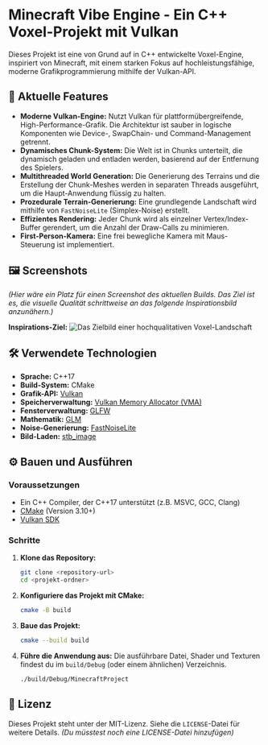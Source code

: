 # Minecraft Vibe Engine - Ein C++ Voxel-Projekt mit Vulkan

Dieses Projekt ist eine von Grund auf in C++ entwickelte Voxel-Engine, inspiriert von Minecraft, mit einem starken Fokus auf hochleistungsfähige, moderne Grafikprogrammierung mithilfe der Vulkan-API.

## 🚀 Aktuelle Features

*   **Moderne Vulkan-Engine:** Nutzt Vulkan für plattformübergreifende, High-Performance-Grafik. Die Architektur ist sauber in logische Komponenten wie Device-, SwapChain- und Command-Management getrennt.
*   **Dynamisches Chunk-System:** Die Welt ist in Chunks unterteilt, die dynamisch geladen und entladen werden, basierend auf der Entfernung des Spielers.
*   **Multithreaded World Generation:** Die Generierung des Terrains und die Erstellung der Chunk-Meshes werden in separaten Threads ausgeführt, um die Haupt-Anwendung flüssig zu halten.
*   **Prozedurale Terrain-Generierung:** Eine grundlegende Landschaft wird mithilfe von `FastNoiseLite` (Simplex-Noise) erstellt.
*   **Effizientes Rendering:** Jeder Chunk wird als einzelner Vertex/Index-Buffer gerendert, um die Anzahl der Draw-Calls zu minimieren.
*   **First-Person-Kamera:** Eine frei bewegliche Kamera mit Maus-Steuerung ist implementiert.

## 🖼️ Screenshots

*(Hier wäre ein Platz für einen Screenshot des aktuellen Builds. Das Ziel ist es, die visuelle Qualität schrittweise an das folgende Inspirationsbild anzunähern.)*

**Inspirations-Ziel:**
![Das Zielbild einer hochqualitativen Voxel-Landschaft](https.://i.imgur.com/your-image-hash.jpg)

## 🛠️ Verwendete Technologien

*   **Sprache:** C++17
*   **Build-System:** CMake
*   **Grafik-API:** [Vulkan](https://www.vulkan.org/)
*   **Speicherverwaltung:** [Vulkan Memory Allocator (VMA)](https://github.com/GPUOpen-LibrariesAndSDKs/VulkanMemoryAllocator)
*   **Fensterverwaltung:** [GLFW](https://www.glfw.org/)
*   **Mathematik:** [GLM](https://github.com/g-truc/glm)
*   **Noise-Generierung:** [FastNoiseLite](https://github.com/Auburn/FastNoiseLite)
*   **Bild-Laden:** [stb_image](https://github.com/nothings/stb)

## ⚙️ Bauen und Ausführen

### Voraussetzungen

*   Ein C++ Compiler, der C++17 unterstützt (z.B. MSVC, GCC, Clang)
*   [CMake](https://cmake.org/download/) (Version 3.10+)
*   [Vulkan SDK](https://vulkan.lunarg.com/sdk/home)

### Schritte

1.  **Klone das Repository:**
    ```bash
    git clone <repository-url>
    cd <projekt-ordner>
    ```

2.  **Konfiguriere das Projekt mit CMake:**
    ```bash
    cmake -B build
    ```

3.  **Baue das Projekt:**
    ```bash
    cmake --build build
    ```

4.  **Führe die Anwendung aus:**
    Die ausführbare Datei, Shader und Texturen findest du im `build/Debug` (oder einem ähnlichen) Verzeichnis.
    ```bash
    ./build/Debug/MinecraftProject
    ```

## 📄 Lizenz

Dieses Projekt steht unter der MIT-Lizenz. Siehe die `LICENSE`-Datei für weitere Details. *(Du müsstest noch eine LICENSE-Datei hinzufügen)*
